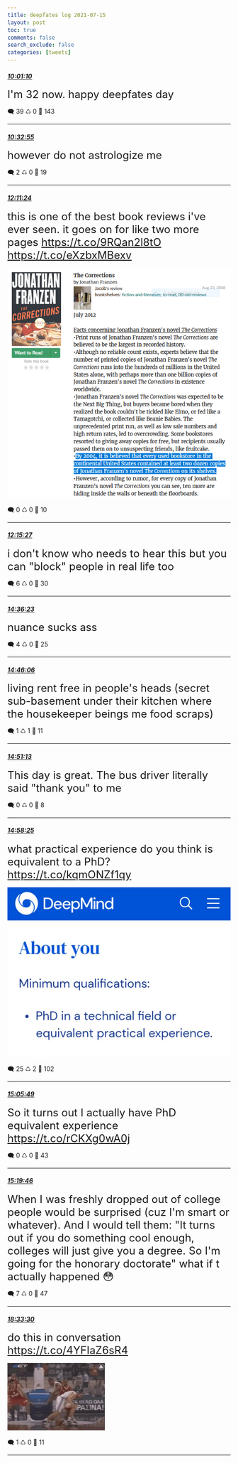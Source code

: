 ```yaml
---
title: deepfates log 2021-07-15
layout: post
toc: true
comments: false
search_exclude: false
categories: [tweets]
---
```



#### <a href = "https://twitter.com/deepfates/status/1415702993220120581">*10:01:10*</a>

<font size="5">I'm 32 now. happy deepfates day</font>



🗨️ 39 ♺ 0 🤍  143   

---
    
#### <a href = "https://twitter.com/deepfates/status/1415710981229932545">*10:32:55*</a>

<font size="5">however do not astrologize me</font>



🗨️ 2 ♺ 0 🤍  19   

---
    
#### <a href = "https://twitter.com/deepfates/status/1415735768237047810">*12:11:24*</a>

<font size="5">this is one of the best book reviews i've ever seen. it goes on for like two more pages    https://t.co/9RQan2l8tO  https://t.co/eXzbxMBexv</font>

![image from twitter](/images/from_twitter/E6Wz-9LVoAIvczf.png)


🗨️ 0 ♺ 0 🤍  10   

---
    
#### <a href = "https://twitter.com/deepfates/status/1415736784231620611">*12:15:27*</a>

<font size="5">i don't know who needs to hear this but you can "block" people in real life too</font>



🗨️ 6 ♺ 0 🤍  30   

---
    
#### <a href = "https://twitter.com/deepfates/status/1415772254835646465">*14:36:23*</a>

<font size="5">nuance sucks ass</font>



🗨️ 4 ♺ 0 🤍  25   

---
    
#### <a href = "https://twitter.com/deepfates/status/1415774698114269188">*14:46:06*</a>

<font size="5">living rent free in people's heads (secret sub-basement under their kitchen where the housekeeper beings me food scraps)</font>



🗨️ 1 ♺ 1 🤍  11   

---
    
#### <a href = "https://twitter.com/deepfates/status/1415775985241411593">*14:51:13*</a>

<font size="5">This day is great. The bus driver literally said "thank you" to me</font>



🗨️ 0 ♺ 0 🤍  8   

---
    
#### <a href = "https://twitter.com/deepfates/status/1415777799751745538">*14:58:25*</a>

<font size="5">what practical experience do you think is equivalent to a PhD?  https://t.co/kqmONZf1qy</font>

![image from twitter](/images/from_twitter/E6XaZ-3WQAECt_q.jpg)


🗨️ 25 ♺ 2 🤍  102   

---
    
#### <a href = "https://twitter.com/deepfates/status/1415779661309640704">*15:05:49*</a>

<font size="5">So it turns out I actually have PhD equivalent experience   https://t.co/rCKXg0wA0j</font>



🗨️ 0 ♺ 0 🤍  43   

---
    
#### <a href = "https://twitter.com/deepfates/status/1415783170906066945">*15:19:46*</a>

<font size="5">When I was freshly dropped out of college people would be surprised (cuz I'm smart or whatever). And I would tell them:  "It turns out if you do something cool enough, colleges will just give you a degree. So I'm going for the honorary doctorate"  what if t actually happened 😳</font>



🗨️ 7 ♺ 0 🤍  47   

---
    
#### <a href = "https://twitter.com/deepfates/status/1415831925864820736">*18:33:30*</a>

<font size="5">do this in conversation  https://t.co/4YFIaZ6sR4</font>

![image from twitter](/images/from_twitter/E6YLneAWEAEJ4Vf.jpg)


🗨️ 1 ♺ 0 🤍  11   

---
    
            


